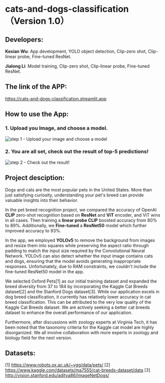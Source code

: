 # cats-and-dogs-classification （Version 1.0）

## **Developers:**

**Kexian Wu**: App development, YOLO object detection, Clip-zero shot, Clip-linear probe, Fine-tuned ResNet.  

**Jialong Li**: Model training, Clip-zero shot, Clip-linear probe, Fine-tuned ResNet.  

## **The link of the APP:**

<https://cats-and-dogs-classification.streamlit.app>

## **How to use the App:**
### 1. Upload you Image, and choose a model.
![step 1 - Upload your image and choose a model](./image_examples/tutorial_1.jpg)

### 2. You are all set, check out the result of top-5 predictions!
![step 2 - Check out the result!](./image_examples/tutorial_2.jpg)

## **Project desciption:**

Dogs and cats are the most popular pets in the United States. More than just satisfying curiosity, understanding your pet's breed can provide valuable insights into their behavior.

In the pet breed recognition project, we compared the accuracy of OpenAI **CLIP** zero-shot recognition based on **ResNet** and **ViT** encoder, and ViT wins in all cases. Then training a **linear probe CLIP** boosted accuracy from 80% to 89%. Additionally, we **Fine-tuned** a **ResNet50** model which further improved accuracy to 93%.

In the app, we employed **YOLOv5** to remove the background from images and resize them into squares while preserving the aspect ratio through padding to match the input size required by the Convolutional Neural Network. YOLOv5 can also detect whether the input image contains cats and dogs, ensuring that the model avoids generating inappropriate responses. Unfortunately, due to RAM constraints, we couldn't include the fine-tuned ResNet50 model in the app.

We selected Oxford Pets[1] as our initial training dataset and expanded the breed diversity from 37 to 184 by incorporating the Kaggle Cat Breeds dataset[2] and the Stanford Dogs dataset[3]. While our application excels in dog breed classification, it currently has relatively lower accuracy in cat breed classification. This can be attributed to the very low quality of the Kaggle Cat Breeds dataset. We are actively seeking a better cat breeds dataset to enhance the overall performance of our application.

Furthermore, after discussions with zoology experts at Virginia Tech, it has been noted that the taxonomy criteria for the Kaggle cat model are highly disorganized. We all involve collaboration with more experts in zoology and biology field for the next version. 

## **Datasets:**
[1] https://www.robots.ox.ac.uk/~vgg/data/pets/
[2] https://www.kaggle.com/datasets/ma7555/cat-breeds-dataset/data
[3] http://vision.stanford.edu/aditya86/ImageNetDogs/
